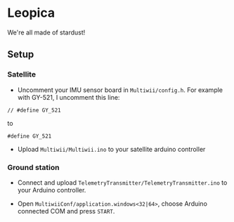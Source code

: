# Leopica
We're all made of stardust!

## Setup
### Satellite
+ Uncomment your IMU sensor board in `Multiwii/config.h`.
For example  with GY-521, I uncomment this line:
```
// #define GY_521
```
to
```
#define GY_521
```

+ Upload `Multiwii/Multiwii.ino` to your satellite arduino controller

### Ground station
+ Connect and upload `TelemetryTransmitter/TelemetryTransmitter.ino` to your Arduino controller.

+ Open `MultiwiiConf/application.windows<32|64>`, choose Arduino connected COM and press `START`.
